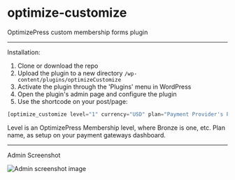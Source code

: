 # optimize-customize
OptimizePress custom membership forms plugin

---

Installation:

1. Clone or download the repo
2. Upload the plugin to a new  directory `/wp-content/plugins/optimizeCustomize`
3. Activate the plugin through the 'Plugins' menu in WordPress
4. Open the plugin's admin page and configure the plugin
5. Use the shortcode on your post/page:

```php
[optimize_customize level="1" currency="USD" plan="Payment Provider's Plan Name"/]
````

Level is an OptimizePress Membership level, where Bronze is one, etc.
Plan name, as setup on your payment gateways dashboard.

---

Admin Screenshot

![Admin screenshot image](https://raw.githubusercontent.com/Webanet-Australia/optimize-customize/master/assets/img/admin-screenshot.jpg)
